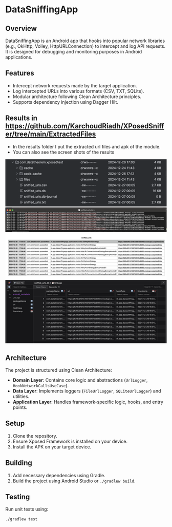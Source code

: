 # DataSniffingApp

## Overview
DataSniffingApp is an Android app that hooks into popular network libraries (e.g., OkHttp, Volley, HttpURLConnection) to intercept and log API requests. It is designed for debugging and monitoring purposes in Android applications.

## Features
- Intercept network requests made by the target application.
- Log intercepted URLs into various formats (CSV, TXT, SQLite).
- Modular architecture following Clean Architecture principles.
- Supports dependency injection using Dagger Hilt.

## Results in https://github.com/KarchoudRiadh/XPosedSniffer/tree/main/ExtractedFiles
- In the results folder I put the extracted url files and apk of the module.
- You can also see the screen shots of the results

<img src="https://github.com/KarchoudRiadh/XPosedSniffer/blob/main/ExtractedFiles/Screenshot_FILE_LOCATION.png">
<img src="https://raw.githubusercontent.com/KarchoudRiadh/XPosedSniffer/refs/heads/main/ExtractedFiles/Screenshot_TXT.png">
<img src="https://raw.githubusercontent.com/KarchoudRiadh/XPosedSniffer/refs/heads/main/ExtractedFiles/Screenshot_CSV.png">
<img src="https://raw.githubusercontent.com/KarchoudRiadh/XPosedSniffer/refs/heads/main/ExtractedFiles/Screenshot_DB.png">

## Architecture
The project is structured using Clean Architecture:

- **Domain Layer**: Contains core logic and abstractions (`UrlLogger`, `HookNetworkCallsUseCase`).
- **Data Layer**: Implements loggers (`FileUrlLogger`, `SQLiteUrlLogger`) and utilities.
- **Application Layer**: Handles framework-specific logic, hooks, and entry points.

## Setup
1. Clone the repository.
2. Ensure Xposed Framework is installed on your device.
3. Install the APK on your target device.

## Building
1. Add necessary dependencies using Gradle.
2. Build the project using Android Studio or `./gradlew build`.

## Testing
Run unit tests using:

```bash
./gradlew test
